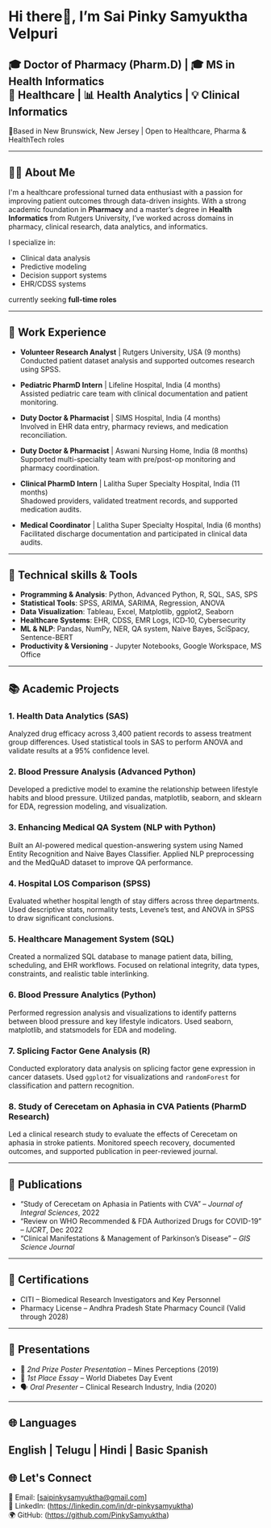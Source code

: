 <!-- 👩‍💻 HEADER -->
# Hi there👋, I’m Sai Pinky Samyuktha Velpuri

🎓 Doctor of Pharmacy (Pharm.D) | 🎓 MS in Health Informatics  
💊 Healthcare | 📊 Health Analytics | 💡 Clinical Informatics
---
📍Based in New Brunswick, New Jersey | Open to Healthcare, Pharma & HealthTech roles

---

## 👩‍⚕️ About Me

I'm a healthcare professional turned data enthusiast with a passion for improving patient outcomes through data-driven insights. With a strong academic foundation in **Pharmacy** and a master’s degree in **Health Informatics** from Rutgers University, I’ve worked across domains in pharmacy, clinical research, data analytics, and informatics.

I specialize in:
- Clinical data analysis
- Predictive modeling
- Decision support systems
- EHR/CDSS systems

currently seeking **full-time roles**

---

## 💼 Work Experience

- **Volunteer Research Analyst** | Rutgers University, USA (9 months)  
  Conducted patient dataset analysis and supported outcomes research using SPSS.

- **Pediatric PharmD Intern** | Lifeline Hospital, India (4 months)  
  Assisted pediatric care team with clinical documentation and patient monitoring.

- **Duty Doctor & Pharmacist** | SIMS Hospital, India (4 months)  
  Involved in EHR data entry, pharmacy reviews, and medication reconciliation.

- **Duty Doctor & Pharmacist** | Aswani Nursing Home, India (8 months)  
  Supported multi-specialty team with pre/post-op monitoring and pharmacy coordination.

- **Clinical PharmD Intern** | Lalitha Super Specialty Hospital, India (11 months)  
  Shadowed providers, validated treatment records, and supported medication audits.

- **Medical Coordinator** | Lalitha Super Specialty Hospital, India (6 months)  
  Facilitated discharge documentation and participated in clinical data audits.
---

## 🔧 Technical skills & Tools                              
- **Programming & Analysis**: Python, Advanced Python, R, SQL, SAS, SPS
- **Statistical Tools**: SPSS, ARIMA, SARIMA, Regression, ANOVA
- **Data Visualization**: Tableau, Excel, Matplotlib, ggplot2, Seaborn  
- **Healthcare Systems**: EHR, CDSS, EMR Logs, ICD‑10, Cybersecurity
- **ML & NLP**: Pandas, NumPy, NER, QA system, Naive Bayes, SciSpacy, Sentence-BERT
- **Productivity & Versioning** - Jupyter Notebooks, Google Workspace, MS Office
---

## 📚 Academic Projects

### 1. Health Data Analytics (SAS)
Analyzed drug efficacy across 3,400 patient records to assess treatment group differences. Used statistical tools in SAS to perform ANOVA and validate results at a 95% confidence level.

### 2. Blood Pressure Analysis (Advanced Python)
Developed a predictive model to examine the relationship between lifestyle habits and blood pressure. Utilized pandas, matplotlib, seaborn, and sklearn for EDA, regression modeling, and visualization.

### 3. Enhancing Medical QA System (NLP with Python)
Built an AI-powered medical question-answering system using Named Entity Recognition and Naive Bayes Classifier. Applied NLP preprocessing and the MedQuAD dataset to improve QA performance.

### 4. Hospital LOS Comparison (SPSS)
Evaluated whether hospital length of stay differs across three departments. Used descriptive stats, normality tests, Levene’s test, and ANOVA in SPSS to draw significant conclusions.

### 5. Healthcare Management System (SQL)
Created a normalized SQL database to manage patient data, billing, scheduling, and EHR workflows. Focused on relational integrity, data types, constraints, and realistic table interlinking.

### 6. Blood Pressure Analytics (Python)
Performed regression analysis and visualizations to identify patterns between blood pressure and key lifestyle indicators. Used seaborn, matplotlib, and statsmodels for EDA and modeling.

### 7. Splicing Factor Gene Analysis (R)
Conducted exploratory data analysis on splicing factor gene expression in cancer datasets. Used `ggplot2` for visualizations and `randomForest` for classification and pattern recognition.

### 8. Study of Cerecetam on Aphasia in CVA Patients (PharmD Research)
Led a clinical research study to evaluate the effects of Cerecetam on aphasia in stroke patients. Monitored speech recovery, documented outcomes, and supported publication in peer-reviewed journal.

---

## 📄 Publications

- “Study of Cerecetam on Aphasia in Patients with CVA” – *Journal of Integral Sciences*, 2022  
- “Review on WHO Recommended & FDA Authorized Drugs for COVID-19” – *IJCRT*, Dec 2022  
- “Clinical Manifestations & Management of Parkinson’s Disease” – *GIS Science Journal*
---

## 🧾 Certifications

- CITI – Biomedical Research Investigators and Key Personnel  
- Pharmacy License – Andhra Pradesh State Pharmacy Council (Valid through 2028)
---

## 🎤 Presentations

- 🥈 *2nd Prize Poster Presentation* – Mines Perceptions (2019)  
- 🥇 *1st Place Essay* – World Diabetes Day Event  
- 🗣️ *Oral Presenter* – Clinical Research Industry, India (2020)

---

## 🌐 Languages

English | Telugu | Hindi | Basic Spanish
---

## 🌐 Let's Connect

📧 Email: [saipinkysamyuktha@gmail.com]  
🔗 LinkedIn: (https://linkedin.com/in/dr-pinkysamyuktha)  
🌍 GitHub: (https://github.com/PinkySamyuktha)
